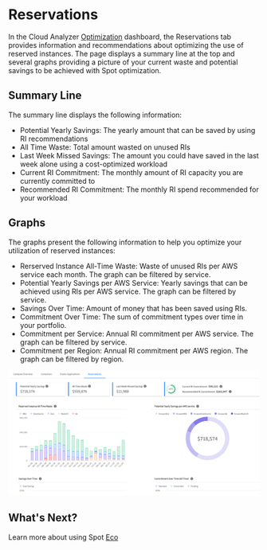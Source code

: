 # Reservations

In the Cloud Analyzer [Optimization](cloud-analyzer/tutorials/use-optimization-dashboard/) dashboard, the Reservations tab provides information and recommendations about optimizing the use of reserved instances. The page displays a summary line at the top and several graphs providing a picture of your current waste and potential savings to be achieved with Spot optimization.

## Summary Line

The summary line displays the following information:

- Potential Yearly Savings: The yearly amount that can be saved by using RI recommendations
- All Time Waste: Total amount wasted on unused RIs
- Last Week Missed Savings: The amount you could have saved in the last week alone using a cost-optimized workload
- Current RI Commitment: The monthly amount of RI capacity you are currently committed to
- Recommended RI Commitment: The monthly RI spend recommended for your workload

## Graphs

The graphs present the following information to help you optimize your utilization of reserved instances:

- Rerserved Instance All-Time Waste: Waste of unused RIs per AWS service each month. The graph can be filtered by service.
- Potential Yearly Savings per AWS Service: Yearly savings that can be achieved using RIs per AWS service. The graph can be filtered by service.
- Savings Over Time: Amount of money that has been saved using RIs.
- Commitment Over Time: The sum of commitment types over time in your portfolio.
- Commitment per Service: Annual RI commitment per AWS service. The graph can be filtered by service.
- Commitment per Region: Annual RI commitment per AWS region. The graph can be filtered by region.

<img src="/cloud-analyzer/_media/tutorials-optimization-reservations-01.png" />

## What's Next?

Learn more about using Spot [Eco](/eco/)

